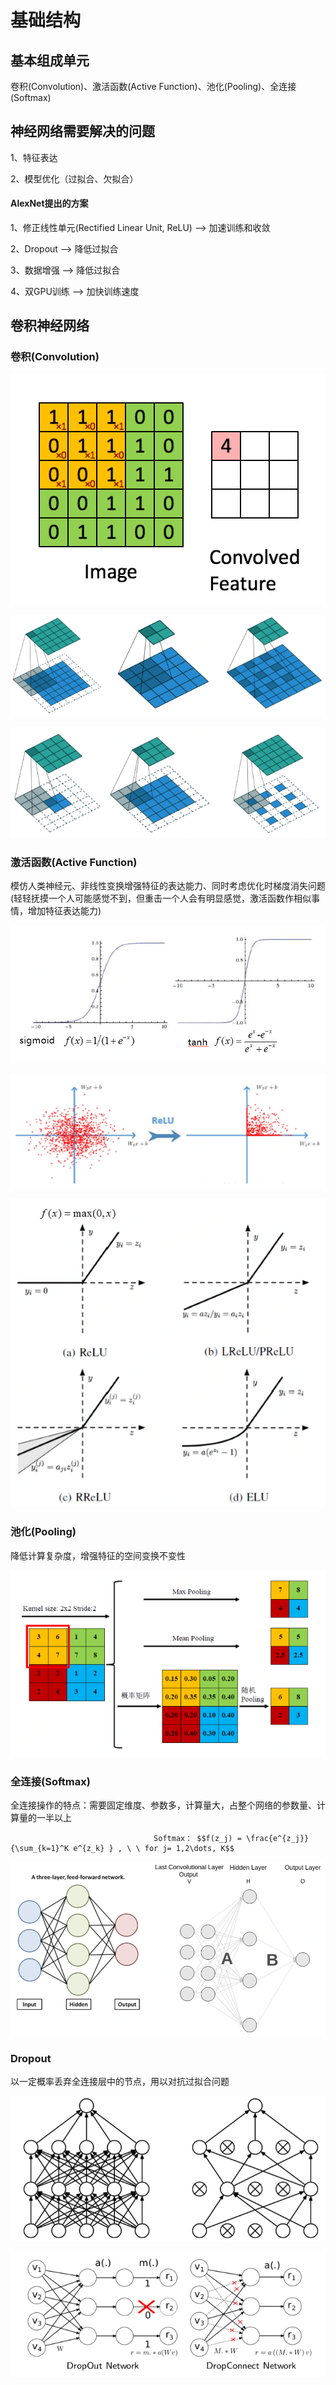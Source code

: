 # 基础结构

## 基本组成单元

卷积\(Convolution\)、激活函数\(Active Function\)、池化\(Pooling\)、全连接\(Softmax\)

## 神经网络需要解决的问题

1、特征表达

2、模型优化（过拟合、欠拟合）

#### AlexNet提出的方案 <a id="alexnet-ti-chu-de-fang-an"></a>

1、修正线性单元\(Rectified Linear Unit, ReLU\) --&gt; 加速训练和收敛

2、Dropout --&gt; 降低过拟合

3、数据增强 --&gt; 降低过拟合

4、双GPU训练 --&gt; 加快训练速度

## 卷积神经网络 <a id="juan-ji-shen-jing-wang-luo"></a>

### 卷积\(Convolution\) <a id="juan-ji-convolution"></a>

![&#x4E8C;&#x7EF4;&#x5377;&#x79EF;&#x793A;&#x610F;&#x56FE;](../../../.gitbook/assets/image%20%282%29.png)

![padding                                                strides                                                        dilation](../../../.gitbook/assets/timline-jie-tu-20180911092534.png)

![transposed                             padding+strides                   padding+strides+transposed](../../../.gitbook/assets/timline-jie-tu-20180911092703.png)

### 激活函数\(Active Function\) <a id="ji-huo-han-shu-active-function"></a>

模仿人类神经元、非线性变换增强特征的表达能力、同时考虑优化时梯度消失问题 \(轻轻抚摸一个人可能感觉不到，但重击一个人会有明显感觉，激活函数作相似事情，增加特征表达能力\)

![sigmoid&amp;tanh](../../../.gitbook/assets/timline-jie-tu-20180911092931.png)

![&#x4E8C;&#x7EF4;&#x60C5;&#x51B5;&#x4E0B;&#xFF0C;&#x4F7F;&#x7528;ReLU&#x4E4B;&#x540E;&#x7684;&#x6548;&#x679C;](../../../.gitbook/assets/timline-jie-tu-20180911093043.png)

![&#x6FC0;&#x6D3B;&#x51FD;&#x6570;&#x7684;&#x53D1;&#x5C55;](../../../.gitbook/assets/timline-jie-tu-20180911093135.png)

### 池化\(Pooling\) <a id="chi-hua-pooling"></a>

 降低计算复杂度，增强特征的空间变换不变性

![Max&#x3001;Min&#x3001;Random pooling](../../../.gitbook/assets/timline-jie-tu-20180911093221.png)

### 全连接\(Softmax\) <a id="quan-lian-jie-softmax"></a>

 全连接操作的特点：需要固定维度、参数多，计算量大，占整个网络的参数量、计算量的一半以上

                                    Softmax： $$f(z_j) = \frac{e^{z_j}}{\sum_{k=1}^K e^{z_k} } , \ \ for j= 1,2\dots, K$$ 

![&#x4E00;&#x7EF4;&#x5168;&#x8FDE;&#x63A5;                                                                                     &#x4E8C;&#x7EF4;&#x5168;&#x8FDE;&#x63A5;](../../../.gitbook/assets/timline-jie-tu-20180911093406.png)

### Dropout <a id="dropout"></a>

以一定概率丢弃全连接层中的节点，用以对抗过拟合问题

![Dropout&#x7B80;&#x56FE;&#x793A;&#x4F8B;](../../../.gitbook/assets/tu-pian-1%20%281%29.png)

![Dropout\(&#x6FC0;&#x6D3B;&#x51FD;&#x6570;&#x4E4B;&#x540E;\) Dropconnect\(&#x6FC0;&#x6D3B;&#x51FD;&#x6570;&#x4E4B;&#x524D;\)](../../../.gitbook/assets/tu-pian-2%20%283%29.png)

